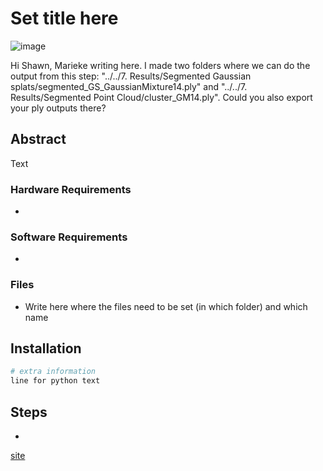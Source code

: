 # Set title here
<!-- Qiaorui Yang, Shawn Tew, Xiaduo Zhao, Walter Kahn, Marieke van Arnhem -->
![image](assets/name.jpg)

Hi Shawn, Marieke writing here. I made two folders where we can do the output from this step: "../../7. Results/Segmented Gaussian splats/segmented_GS_GaussianMixture14.ply" and "../../7. Results/Segmented Point Cloud/cluster_GM14.ply". Could you also export your ply outputs there?

## Abstract
Text

### Hardware Requirements
- 

### Software Requirements
- 

### Files
- Write here where the files need to be set (in which folder) and which name


## Installation
```bash
# extra information
line for python text
```

## Steps
- 
[site](https://github.com/ShawnTew/Synthesis-Project-Group-4)

